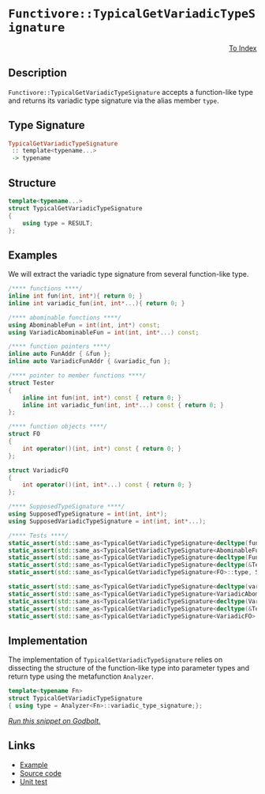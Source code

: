 <!-- Copyright 2024 Feng Mofan
SPDX-License-Identifier: Apache-2.0 -->

# `Functivore::TypicalGetVariadicTypeSignature`

<p style='text-align: right;'><a href="../../../facilities/metafunctions.md#typical_get_variadic_type_signature">To Index</a></p>

## Description

`Functivore::TypicalGetVariadicTypeSignature` accepts a function-like type and returns its variadic type signature via the alias member `type`.

## Type Signature

```Haskell
TypicalGetVariadicTypeSignature
 :: template<typename...>
 -> typename
```

## Structure

```C++
template<typename...>
struct TypicalGetVariadicTypeSignature
{
    using type = RESULT;
};
```

## Examples

We will extract the variadic type signature from several function-like type.

```C++
/**** functions ****/
inline int fun(int, int*){ return 0; }
inline int variadic_fun(int, int*...){ return 0; }

/**** abominable functions ****/
using AbominableFun = int(int, int*) const;
using VariadicAbominableFun = int(int, int*...) const;

/**** function pointers ****/
inline auto FunAddr { &fun };
inline auto VariadicFunAddr { &variadic_fun };

/**** pointer to member functions ****/
struct Tester
{
    inline int fun(int, int*) const { return 0; }
    inline int variadic_fun(int, int*...) const { return 0; }
};

/**** function objects ****/
struct FO
{
    int operator()(int, int*) const { return 0; }
};

struct VariadicFO
{
    int operator()(int, int*...) const { return 0; }
};

/**** SupposedTypeSignature ****/
using SupposedTypeSignature = int(int, int*);
using SupposedVariadicTypeSignature = int(int, int*...);

/**** Tests ****/
static_assert(std::same_as<TypicalGetVariadicTypeSignature<decltype(fun)>::type, SupposedTypeSignature>);
static_assert(std::same_as<TypicalGetVariadicTypeSignature<AbominableFun>::type, SupposedTypeSignature>);
static_assert(std::same_as<TypicalGetVariadicTypeSignature<decltype(FunAddr)>::type, SupposedTypeSignature>);
static_assert(std::same_as<TypicalGetVariadicTypeSignature<decltype(&Tester::fun)>::type, SupposedTypeSignature>);
static_assert(std::same_as<TypicalGetVariadicTypeSignature<FO>::type, SupposedTypeSignature>);

static_assert(std::same_as<TypicalGetVariadicTypeSignature<decltype(variadic_fun)>::type, SupposedVariadicTypeSignature>);
static_assert(std::same_as<TypicalGetVariadicTypeSignature<VariadicAbominableFun>::type, SupposedVariadicTypeSignature>);
static_assert(std::same_as<TypicalGetVariadicTypeSignature<decltype(VariadicFunAddr)>::type, SupposedVariadicTypeSignature>);
static_assert(std::same_as<TypicalGetVariadicTypeSignature<decltype(&Tester::variadic_fun)>::type, SupposedVariadicTypeSignature>);
static_assert(std::same_as<TypicalGetVariadicTypeSignature<VariadicFO>::type, SupposedVariadicTypeSignature>);
```

## Implementation

The implementation of `TypicalGetVariadicTypeSignature` relies on dissecting the structure of the function-like type into parameter types and return type using the metafunction `Analyzer`.

```C++
template<typename Fn>
struct TypicalGetVariadicTypeSignature
{ using type = Analyzer<Fn>::variadic_type_signature;};
```

[*Run this snippet on Godbolt.*](https://godbolt.org/#z:OYLghAFBqd5QCxAYwPYBMCmBRdBLAF1QCcAaPECAMzwBtMA7AQwFtMQByARg9KtQYEAysib0QXACx8BBAKoBnTAAUAHpwAMvAFYTStJg1DIApACYAQuYukl9ZATwDKjdAGFUtAK4sGe1wAyeAyYAHI%2BAEaYxBIaAJykAA6oCoRODB7evnrJqY4CQSHhLFExXPG2mPb5DEIETMQEmT5%2BXJXV6XUNBIVhkdGxCQr1jc3ZbcPdvcWlgwCUtqhexMjsHAD0AFTbO7t7%2B5vrJhoAgls7ANQAIpiJrozIeJgKF7tHp%2BcHX3vvJ8dnuwuJ2YtAAngAvaKvHa/AiYFiJAxwi4mADMbgIoLuzDYaOw/2GxC8DiBIIh0WUxFQRExdxRAHYrPSrmirKd/nCEUjMCj0bTGKweQAlTAEUgXfk4zAAOllJ2IwAUeIJBCJJOBYnJxEp1OpWMwaLcIoIEHlitl0rmyvZjP%2BF3tFy8qSMFwAbg08Ex8MgAPr8n2pYDMAjLHloq4XY2mhUKC1W1Fsv7M1n/DnwxFMZGGyWCyOi8U5tgWs1K1H406E4kEUmayHaqk0/WGqMli3iuPWpOJh2O53AN0er14X3%2BwPB0O8iMtmNti4dhOp5ML9mnTkZrN8/VSvNiiVbwXFmOdyvqsl1nWNu7N0XR82yuYXNAMYadky2049p3Bfvu4ie71%2BvqAZ4EGmYTuGO63rG94pjaLLLn8q7ptyvIYvubA7gW6EynKR5liqarVhqYLng2epXui053tK7b3o%2BAgvvhNrdg6X4ur%2B/7DoBdzAaBIbEGGqJTjerayrRlqwUm8GJmmXKZgam7YrmABiDDHqqVY1iRAwXIkXgRLQw5aVqF7kQpbiqXiDJMtJqZIXJcLZthFyWUxJwnkRZ7RIaqmbJ2IC6fphnIMZpG6vyPlqWW1lvrZK4nGu3JOUpGEALLwqpWEpTydSEaG6mEaF3noulLCqRcuVVqGIAgH5bkBXpBlGcRJlkRFJUZVF2AxUuMn2eu5mFjyykAPKdgJACOXh4AJLyTdNs0xWYABso01agdzEJmJAQPGNkEZpLV1j5Y31YFTUhUdxVuFgyC0PyEDmKtI3rZt23ELt8bdW%2B%2B0If8nzfID2y/ADFwAJJcvCjD1DU0LA/9QOI4cdkJch8nJQKGGueW7kaSSAAqWLDmIADiooAGqDt6hN3EIIHjgJi4WL2357nSEFXcQkV4jVHFDiOQFjmBjMLr1KMA0jIOAtgqisIiPJvAjSMwij5iosEd1eFgqFPqsiQEKWONK9sFxUF4DAOOkLyK6cwSGSEFzBNWZsMBATvik7mxWoyFwCfxDAXBorIMiytsMPbPJOwOf78z6Ltu4IHuCJsHY%2B37ywB0HCYh%2BLgJMBEqAsME%2Bf0Kb5uWwxcPI6cbH9icBdF8wBmYMp5uTo7ggJ7unsPk%2BjGJrXFyUzH3r14XxfN63AcQU7XdJwQKd0X3BCScbmxlxbsPJE70TWyrYcRxcTBeEQLnmyc6DoMQ1koitLs5whdvBDyx%2Bn8PnHIFPF9XzfT18wB99Yqrw%2BICbeggoSnzYCUKELsK7Pirr8DyFx8bPDhFzZidoHRPwdlHeO7sO4L17gxasP1faigzoHYOQCPxYPDs/Ah0cP5x3NnPAhi9LT0WfCQtO5DiCZyocmOCwCASXFgbDVAERtCYAcHveGFY8bVlGkzTB9oo4bWiO9XarCe6cOGDfdOfDKHZ2oVJYRSD378yURgmhqjBAXHUVtIgH05jaOTnGXR3DmYGP4cYwRpi/ogMuEILwiRciYHQDTTAdM%2BIThticQewTQkpHCZE6JDNBIRlnvgnukkEkhLCegCx1N9RpOFhkghriF7zj6iIk2KDhiyOrrjTMXEmAKCUI0CAwx0A1QUIKH0bTDQ02JrQMmBAinDlSfTMphpbr3X1NQc2X0ar8nFIkgpUyYki2wHtFULTfRtI6SabpvT%2BmDPRMM0QoyKZU0mSU6Z/FzJj0biXFu5seYgFWRVfJySIn3K2QpHZklJiOAOe06IxyCA9JAH0tgAzSxuEuaTG5I87m0wefldEcyHpf0vsQZZnz9RrJ%2BUoP56KAV4l2fI/Z8KjldKhacuF5zEVEyuWMiZyBNnpNmdI%2BZdxHorXqWgmqLsCVfPWb8rlMyyxUuaaC2lEL6XQthZgeFQzWXIvGbczl/zuXoiUWWFZRLvlJNJVKx5lKzEw1aeCzpJyYVnIRUi65WrUU6vJXqm6vKHr/y4qKj54qSXhI5eazFQKEIgptXS%2B1Kq1UXI1S6kNurpVuA5c8ie9Ap4BuNRK0lSaPXSvDYmSNYLo0ModUyp1Cb2XatDSLL1d0HoctxVfMVOag2FNrcmi1MrgXWtLYqmNjr1WJBGTWt1dbzLYoWU9IVAwQC%2Bt9P6w1hK7jEtNcGrtBae1Fr2fKw5g7y2xuZc68dH9J2GmbadbARq10moKfmqJGLtmyo4AsWgnAACsvA/AcC0KQVAnA3DWGsBcBQSwVhhjMKiHgpACCaDfQsAA1iAT9qJpT0k/Z%2B%2BkXBP1mC4AADgI1wLgZhpAfo4JIXgLBYgaFIL%2B/9gGOC8AUCAOj8G/1vtIHAWAMBEAgCWAQPSYoKAQDQAiOg0RQiCk4KoAjy0AC0y1JAXGAMgEKUhpRmF4OEwgJA8A9LaPwQQIgxDsCkDIQQigVDqE46QXQbQADuW1EicB4O%2Br9P6EMAc4CNE%2Bwn7FUAuHJxTynVPqYuJpswFwIAeAk/Qa%2BasuBzF4BxrQCwIBIHE6OhL5BKDZckzEYAUgzB8DoGg1jEAIjeYiMXYgoI3O8Fq8werI1JHSI47B8TbBBAjXDg1uzWAIheGAG4MQtBWPcF4FgFghhgDiEGzNDreBXTPG85gVQ0iT5rFgzvCj/7DIRC2vVjwWBvOqjwDRqbpBVvEALkoG4s2jD21AJxhYVADCKnJk8RzI1sSNcs8IK55npDGfkEoNQ3mHP6DmygEDlh9B4AiKxyACwNo1Emwp7p4ZTCWGsGYRjt2/xYBR7tdoy3nAQFcGMVopBAjPxmAMNouQ0gCBpzkFIrOGDTH6GUcncCuijE8C0PQdgKe1BGD0BnvPReS/ZxMSXPPoFlAWOB5YqwJAeY4N%2B%2Bj3mmPBfk0plTamNOSC0zF3AenEvQeS6lhDcwFgIEwF6AYZOUOSHQ3EVE9JJAaEkGR5aGgNCfuWgkCjVHSA0Zg9KZaXBloEbiMR5an7JC4a98tXXdmmMsbY3B%2B33G%2BOZYE/5k%2BeWxOFxy1JmTHAGgsFdPSBTTBHwGBdFwOI0ouDSn/bppxBm9Bg9M%2BICzYPrOQ7s7oUrzmmCuam1rnXDHeBMb80Jk%2BgWDehZU3dObkX2%2Bd40DFuLlfreojMClvPb3uNZYr4VsvBWEsoBb8VuI5Qyv3V3pQardnmsNAG7B7/rX2sHAAdutoY%2BswRvMhsRsxtaAJsAcZs5sFt/18ABJLZVtJtu9NtkBtsAc9tvNDtjtQRTs1h/0LsrtYNbt7tMBHsEDvx88PsmAvsfs/tGAAcB9gcJBQdZBR9bN/0J8YcjA4c8cEdDtSc0d9YrZOAscoUcd4cLACdF8icDM1tUd%2BcagXAGB3Bhdxg6cNCldZhmdOcah5ckhDD0g9CmdVDOg5ctDacxcBdFdpdldZduhjDJhGhzCVdFh1dzM58vMs9OB18jdm9t828O8u8Ld8AnFb4YMz80tENSAncXcYgydw9qMQBUR28/dMM4h6R6RUR/dJBlM2gF8fNmNbBc84iMtC8kBBNhNb9r8EtpM2BOBa8wsWAFBXQQpXRQjuRhgdNIj9NDNAdB8QdAduCod0jSAp8Z93N9BPNM9GNfMS9qxUAgtVA2iOiuiej5I9FYsGioQ1ZURYj88i879oh6j4sBhOjQkfRui4gfReiCAfR1jQdyt38qsas6tf8msvi2spEgDrsQDet%2BsIDMBhtRtxtJtYN4DntiDpsltUC1s7MNsts4QcDwF9teB8Cf8iDzs/wyDeAKDklqDntaCL96DGDMBft/trs2CzMOCxiIceCdBJjH9BCrBhCkdRCANxCGJOB1gTlccOS5DCdohidlCyc7C1CqcNDjD6cigZcDC8h0hjCWcagPDRcqhxdBcmgbDNSOgBAdSNSFcXC9STT3DHD9DVcIMNdks5jtc/DFiOBgsNjOi3Rti4RdjLcoiktji3tHdncsBkitcI8aMzB29URUQsM/dygNBIz6R48FjF9OAc92N7dkMQBCitNJB/cCNJB6RiNCMCMEz7TURHTkyyjKitdtMkzSi7d/Sbtd50hMygA%3D%3D%3D)

## Links

- [Example](../../../code/facilities/metafunctions/functivore/typical_get_variadic_type_signature/implementation.hpp)
- [Source code](../../../../conceptrodon/functivore/get_variadic_type_signature.hpp)
- [Unit test](../../../../tests/unit/metafunctions/functivore/typical_get_variadic_type_signature.test.hpp)
